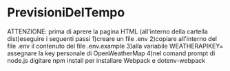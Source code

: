 # PrevisioniDelTempo
ATTENZIONE:
prima di aprere la pagina HTML (all'interno della cartella dist)eseguire i seguenti passi
1)creare un file .env
2)copiare all'interno del file .env il contenuto del file .env.example
3)alla variabile WEATHERAPIKEY= assegnare la key personale di OpenWeatherMap
4)nel comand prompt di node.js digitare npm install per installare Webpack e dotenv-webpack
